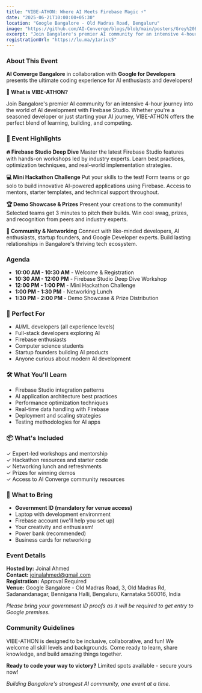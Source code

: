 ```yaml
---
title: "VIBE-ATHON: Where AI Meets Firebase Magic ⚡"
date: "2025-06-21T10:00:00+05:30"
location: "Google Bangalore - Old Madras Road, Bengaluru"
image: "https://github.com/AI-Converge/blogs/blob/main/posters/Grey%20Black%20Minimalist%20Social%20Justice%20Day%20Event%20Instagram%20Post%20(1).png"
excerpt: "Join Bangalore's premier AI community for an intensive 4-hour journey into AI development with Firebase Studio. Build, learn, and compete in this ultimate coding experience!"
registrationUrl: "https://lu.ma/y1arivc5"
---
```


### About This Event

**AI Converge Bangalore** in collaboration with **Google for Developers** presents the ultimate coding experience for AI enthusiasts and developers!

**🎯 What is VIBE-ATHON?**

Join Bangalore's premier AI community for an intensive 4-hour journey into the world of AI development with Firebase Studio. Whether you're a seasoned developer or just starting your AI journey, VIBE-ATHON offers the perfect blend of learning, building, and competing.

### 🚀 Event Highlights

**🔥 Firebase Studio Deep Dive**
Master the latest Firebase Studio features with hands-on workshops led by industry experts. Learn best practices, optimization techniques, and real-world implementation strategies.

**💻 Mini Hackathon Challenge**
Put your skills to the test! Form teams or go solo to build innovative AI-powered applications using Firebase. Access to mentors, starter templates, and technical support throughout.

**🏆 Demo Showcase & Prizes**
Present your creations to the community! Selected teams get 3 minutes to pitch their builds. Win cool swag, prizes, and recognition from peers and industry experts.

**🤝 Community & Networking**
Connect with like-minded developers, AI enthusiasts, startup founders, and Google Developer experts. Build lasting relationships in Bangalore's thriving tech ecosystem.

### Agenda

* **10:00 AM - 10:30 AM** - Welcome & Registration
* **10:30 AM - 12:00 PM** - Firebase Studio Deep Dive Workshop
* **12:00 PM - 1:00 PM** - Mini Hackathon Challenge
* **1:00 PM - 1:30 PM** - Networking Lunch
* **1:30 PM - 2:00 PM** - Demo Showcase & Prize Distribution

### 👥 Perfect For

* AI/ML developers (all experience levels)
* Full-stack developers exploring AI
* Firebase enthusiasts
* Computer science students
* Startup founders building AI products
* Anyone curious about modern AI development

### 🛠️ What You'll Learn

* Firebase Studio integration patterns
* AI application architecture best practices
* Performance optimization techniques
* Real-time data handling with Firebase
* Deployment and scaling strategies
* Testing methodologies for AI apps

### 📦 What's Included

✓ Expert-led workshops and mentorship  
✓ Hackathon resources and starter code  
✓ Networking lunch and refreshments  
✓ Prizes for winning demos  
✓ Access to AI Converge community resources

### 🎒 What to Bring

* **Government ID (mandatory for venue access)**
* Laptop with development environment
* Firebase account (we'll help you set up)
* Your creativity and enthusiasm!
* Power bank (recommended)
* Business cards for networking

### Event Details

**Hosted by:** Joinal Ahmed  
**Contact:** joinalahmed@gmail.com  
**Registration:** Approval Required  
**Venue:** Google Bangalore - Old Madras Road, 3, Old Madras Rd, Sadanandanagar, Bennigana Halli, Bengaluru, Karnataka 560016, India

*Please bring your government ID proofs as it will be required to get entry to Google premises.*

### Community Guidelines

VIBE-ATHON is designed to be inclusive, collaborative, and fun! We welcome all skill levels and backgrounds. Come ready to learn, share knowledge, and build amazing things together.

**Ready to code your way to victory?** Limited spots available - secure yours now!

*Building Bangalore's strongest AI community, one event at a time.*
